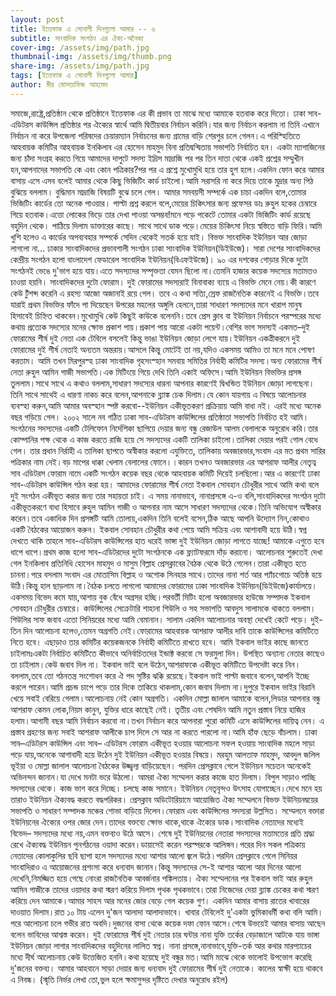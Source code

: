 ```yaml
---
layout: post
title: ইত্তেফাক এ সোনালী দিনগুলো আমার -- ৬
subtitle: সাংবাদিক সংগঠন এর ঐক্য-অনৈক্য
cover-img: /assets/img/path.jpg
thumbnail-img: /assets/img/thumb.png
share-img: /assets/img/path.jpg
tags: [ইত্তেফাক এ সোনালী দিনগুলো আমার]
author: মীর মোসতাফিজ আহমেদ
---
```



সমাজে,রাষ্ট্রে,প্রতিষ্ঠান থেকে প্রতিষ্ঠানে ইত্তেফাক এর  কী প্রভাব তা মাঝে মধ্যে আমাকে হতবাক করে দিতো।
ঢাকা সাব-এডিটরস কাউন্সিল প্রতিষ্ঠার পর ঐক্যের স্বার্থে আমি দ্বিতীয়বার নির্বাচন করিনি।যার জন্য নির্বাচন করলাম না তিনি এখানে নির্বাচন না করে উপজেলা পরিষদের চেয়ারম্যান নির্বাচনের জন্য গ্রামের বাড়ি শেরপুর চলে গেলন।এ পরিস্হিতিতে আহবায়ক কমিটির আহবায়ক ইনকিলাব এর হোসেন মাহমুদ বিনা প্রতিদ্বন্দ্বিতায় সভাপতি নির্বাচিত হন।
 একটা ম্যাগাজিনের জন্য চাঁদা সংগ্রহ করতে গিয়ে আমাদের দাপুটে সদস্য ইদ্রিস মাদ্রাজি পর পর তিন দাতা থেকে একই প্রশ্নের সম্মুখীন হন,আপনাদের সভাপতি কে এবং কোন পত্রিকার?পর পর এ প্রশ্নে মুখোমুখি হয়ে তার হুশ হলে।একদিন ফোন করে আমার বাসায় এসে এসব বলেই আমার থেকে কিছু ভিজিটিং কার্ড চাইলো।আমি সরাসরি না করে দিয়ে তাকে মুদ্রার অন্য পিঠ বুঝিয়ে বললাম। বুদ্ধিমান মাদ্রাজি বিষয়টি বুঝে চলে গেল।
আমার সমবয়সী সম্পর্কে এক চাচা একদিন বলে,তোমার ভিজিটিং কার্ডের তো অনেক পাওয়ার। পাল্টা প্রশ্ন করলে বলে,মেয়ের চিকিৎসার জন্য প্রফেসর ডাঃ রুহুল হকের চেম্বারে গিয়ে হতবাক।এত্তো লোকের ভিড়ে তার দেখা পাওয়া অসম্ভব!মনে পড়ে পকেটে তোমার একটা ভিজিটিং কার্ড রয়েছে বহুদিন থেকে। পাঠিয়ে দিলাম ডাক্তারের কাছে। সাথে সাথে ডাক পড়ে।মেয়ের চিকিৎসা নিয়ে স্বস্তিতে বাড়ি ফিরি।আমি খুশি হলেও এ কার্ডের অপব্যবহার সম্পর্কে সেদিন থেকেই সতর্ক হয়ে যাই।
বিভক্ত সাংবাদিক ইউনিয়ন আর
জোড়া লাগলো না…
ঢাকার সাংবাদিকদের প্রভাবশালী সংগঠন ঢাকা সাংবাদিক ইউনিয়ন(ডিইউজে)।
সারা দেশের সাংবাদিকদের কেন্দ্রীয় সংগঠন হলো বাংলাদেশ ফেডারেল সাংবাদিক ইউনিয়ন(বিএফইউজে)।
৯০ এর দশকের গোড়ার দিকে দুটো সংগঠনই ভেঙে দু'ভাগ হয়ে যায়।এতে সদস্যদের সম্পৃক্ততা যেমন ছিলো না।তেমনি হাজার কয়েক সদস্যের মতামতও চাওয়া হয়নি।
সাংবাদিকদের দুটো ফোরাম। দুই ফোরামের সদস্যরাই বিনাবাক্য ব্যয়ে এ বিভক্তি মেনে নেয়।কী কারণে কেউ টুঁশব্দ করেনি এ রহস্য আজো অজানাই রয়ে গেল।
তবে এ কথা সত্যি,স্রেফ রাজনৈতিক কারনেই এ বিভক্তি।তবে যারাই প্রথম বিভক্তির ফাঁদে পা দিয়েছেন উপরের মহলের অঙ্গুলি হেলনে,তারা সাধারণ সদস্যদের মনে খারাপ মানুষ হিসাবেই চিহ্নিত থাকবেন।মুখোমুখি কেউ কিছুই কাউকে বলেননি।তবে প্রেস ক্লাব বা ইউনিয়ন নির্বাচনে পরস্পরের মধ্যে কথায় প্রত্যেক সদস্যের মনের ক্ষোভ প্রকাশ পায়।প্রকাশ পায় আরো একটা পয়েন্ট।বেশির ভাগ সদস্যই একমত–দুই ফোরামের শীর্ষ দুই নেতা এক টেবিলে বসলেই কিন্তু ভাঙা ইউনিয়ন জোড়া লেগে যায়।ইউনিয়ন একত্রীকরনে দুই ফোরামের দুই শীর্ষ নেতাই অন্যতম অন্তরায়।আসলে কিন্তু মোটেই তা নয়,যদিও একসময় আমিও তা মনে মনে পোষণ করতাম। 
আমি তখন মিরপুরস্হ ঢাকা সাংবাদিক গৃহসংস্হান সমবায় সমিতির নির্বাহী কমিটির সদস্য।অন্য ফোরামের শীর্ষ নেতা রুহুল আমিন গাজী সভাপতি।এক মিটিংয়ে গিয়ে দেখি তিনি একাই অফিসে।আমি ইউনিয়ন বিভক্তির প্রসঙ্গ তুললাম।সাথে সাথে এ কথাও বললাম,সাধারণ সদস্যের ধারনা আপনার কারণেই দ্বিখন্ডিত ইউনিয়ন জোড়া লাগছেনা।তিনি সাথে সাথেই এ ধারণা নাকচ করে বলেন,আপনাকে ব্ল্যাঙ্ক চেক দিলাম।যে কোন যায়গায় এ বিষয়ে আলোচনার ব্যবস্হা করুন,আমি আমার অবস্হান স্পষ্ট করবো--ইউনিয়ন একীভূতকরণ প্রক্রিয়ায় আমি বাধা নই।
এরই মধ্যে অনেক বছর গড়িয়ে গেল।
২০০২ সালে নব গঠিত ঢাকা সাব-এডিটরস কাউন্সিলের প্রতিষ্ঠাতা সভাপতি নির্বচিত হই আমি।সংগঠনের সদস্যদের একটি টেলিফোন নির্দেশিকা ছাপিয়ে দেয়ার জন্য বন্ধু রেজাউল আলম বেলালকে অনুরোধ করি।তার কোম্পানির পক্ষ থেকে এ কাজ করতে রাজি হয়ে সে সদস্যদের একটি তালিকা চাইলো।তালিকা দেয়ার পরই গোল বেধে গেল। তার প্রধান নির্রাহী এ তালিকা ছাপতে অস্বীকার করলো এযুক্তিতে,  তালিকায় অবজারভার,সংবাদ এর মত প্রথম সারির পত্রিকার নাম নেই।বড় মাপের ধাক্কা খেলাম বেলালের ফোনে।।কারন তখনও অবজারভার এর আশরাফ আলীর নেতৃত্ব সাব এডিটরস ফোরাম নামে একটি সংগঠন কয়েক বছর থেকে আহবায়ক কমিটি দিয়েই চলছিলো।আর এ কারণেই ঢাকা সাব-এডিটরস কাউন্সিল গঠন করা হয়।
আমাদের ফোরামের শীর্ষ নেতা ইকবাল সোবহান চৌধুরীর সাথে আমি কথা বলে দুই সংগঠন একীভূত করার জন্য তার সহায়তা চাই। এ সময় নানাভাবে, নানাপ্রসঙ্গে এ-ও বলি,সাংবাদিকদের সংগঠন দুটো একীভূতকরণে বাধা হিসাবে রুহুল আমিন গাজী ও আপনার নাম আসে সাধারণ সদস্যদের থেকে।তিনি অভিযোগ অস্বীকার করেন।তবে একাধিক দিন প্রসঙ্গটি আমি তোলায়,একদিন তিনি বলেই বসেন,ঠিক আছে আপনি উদ্যোগ নিন,কোথাও একটি বৈঠকের আয়োজন করুন।
ইকবাল সোবহান চৌধুরীর কথা পেয়ে আমি সক্রিয় এবং আশাবাদী হয়ে উঠি।স্বপ্ন দেখতে থাকি তাহলে সাব-এডিটরস কাউন্সিলের হাত ধরেই ভাঙ্গা দুই ইউনিয়ন জোড়া লাগতে যাচ্ছে!
আমাকে এগুতে হবে ধাপে ধাপে।প্রথম কাজ হলো সাব-এডিটরদের দুটো সংগঠনকে এক ফ্ল্যাটফরমে দাঁড় করানো। 
আলোচনার শুরুতেই দেখা গেল ইনকিলাব প্রতিনিধি হোসেন মাহমুদ ও মাসুম বিল্লাহ প্রেসক্লাবের বৈঠক থেকে উঠে গেলেন।তারা একীভূত হতে চাননা।পরে বসলাম সংবাদ এর মোতাসিম বিল্লাহ ও অশোক সিনহার সাথে।তাদের নানা শর্ত আর প্যাঁচগোচে অতিষ্ঠ হয়ে উঠি।কিন্তু হাল ছাড়লাম না।বৈঠক চলতে লাগলো আমাদের ফোরামের ঢাকা সাংবাদিক ইউনিয়ন(ডিইউজে)কার্যালয়ে।একসময় বিভেদ কমে যায়,আশায় বুক বেঁধে অগ্রসর হচ্ছি।পরবর্তী মিটিং হলো অবজারভার হাউজে সম্পাদক ইকবাল সোবহান চৌধুরীর চেম্বারে। কাউন্সিলের সেক্রেটারি শাহানা শিউলি ও সহ সভাপতি আবদুস সালামকে থাকতে বললাম। শিউলির সাফ জবাব এতো সিনিয়রের মধ্যে আমি বেমানান। সালাম একদিন আলোচনার অবস্থা দেখেই কেটে পড়ে। 
দুই-তিন দিন আলোচনা হলেও,তেমন অগ্রগতি নেই।ফোরামের আহবায়ক আশরাফ আলীর দাবি তাকে কাউন্সিলের কমিটিতে নিতে হবে। এছাড়াও তার কমিটির কয়েকজনকে নির্বাহী কমিটিতে রাখতে হবে। 
আমি ইকবাল ভাইর কাছে জানতে চাইলামঃএকটা নির্বাচিত কমিটিতে কীভাবে অনির্বাচিতদের ইন্ডাক্ট করবো সে ফরমুলা দিন। উপস্থিত অন্যান্য নেতার কাছেও তা চাইলাম।কেউ জবাব দিল না। ইকবাল ভাই বলে উঠেন,আশরাফকে একীভূত কমিটিতে উপদেষ্টা করে নিন।বললাম,তবে তো গঠনতন্ত্র সংশোধন করে ঐ পদ সৃষ্টির ঝক্কি রয়েছে।ইকবাল ভাই পাল্টা জবাবে বলেন,আপনি ইচ্ছে করলে পারেন।আমি প্রচন্ড চাপে পড়ে তার দিকে তাকিয়ে থাকলাম,কোন জবাব দিলাম না।দুপুরে ইকবাল ভাইর বিরানি খেয়ে সবাই বেরিয়ে গেলাম।আলোচনায় নেই কোন অগ্রগতি। 
একদিন মোল্লা জালাল আমাকে বলেন,লিডার আপনার বন্ধু আশরাফ কেমন লোক,নিয়ম কানুন, যুক্তির ধারে কাছেই নেই।
তৃতীয় এবং শেষদিন আমি নতুন প্রস্তাব নিয়ে হাজির হলাম।আগামী বছর আমি নির্বাচন করবো না।তখন নির্বাচন করে আপনারা পুরো কমিটি এসে কাউন্সিলের দায়িত্ব নেন। এ প্রস্তাব গ্রহণের জন্য সবাই আশরাফ আলীকে চাপ দিলে সে আর না করতে পারলো না।আমি হাঁফ ছেড়ে বাঁচলাম। 
 ঢাকা সাব–এডিটরস কাউন্সিল এবং সাব– এডিটরস ফোরাম একীভূত হওয়ার আলোচনা সফল হওয়ায় সাংবাদিক মহলে সাড়া পড়ে যায়,অনেকে আশাবাদী হয়ে উঠেন দুই ইউনিয়ন একীভূত হওয়ার বিষয়ে। 
মরহুম আলতাফ মাহমুদ, আবদুল জলিল ভূইয়া ও মোল্লা জালাল আলোচনা বৈঠকের উজ্জ্বল্য বাড়িয়েছেন।
পরদিন প্রেসক্লাবে গেলে ইউনিয়ন সচেতন অনেকেই অভিনন্দন জানান।যা দেখে মনটা ভরে উঠলো। 
আমরা ঐক্য সম্মেলন করার কাজে হাত দিলাম। বিপুল সাড়াও পাচ্ছি সদস্যদের থেকে। কাজ ভাগ করে দিচ্ছে। চলছে কাজ সমানে। ইউনিয়ন নেতৃবৃন্দও উৎসাহ যোগাচ্ছেন।দেখে মনে হয় তারাও ইউনিয়ন ঐক্যবদ্ধ করতে বদ্ধপরিকর। 
প্রেসক্লাব অডিটোরিয়ামে আয়োজিত ঐক্য সম্মেলনে বিভক্ত ইউনিয়নদ্বয়ের সভাপতি ও সাধারণ সম্পাদক মঞ্চের শোভা বাড়িয়ে দিলেন।ফোরাম এবং কাউন্সিলের সদস্যরা উল্লসিত। 
সম্মেলনে বক্তারা ইউনিয়নের ঐক্যের ওপর জোর দেন।তাদের বক্তব্যে ক্ষোভ থাকে,থাকে ঐক্যের ডাক।সাংবাদিক নেতাদের মধ্যেই বিভেদ– সদস্যদের মধ্যে নয়,এমন বক্তব্যও উঠে আসে।
শেষে দুই ইউনিয়নের নেতারা সদস্যদের মতামতের প্রতি শ্রদ্ধা রেখে ঐক্যবদ্ধ ইউনিয়ন পুনর্গঠনের ওয়াদা করেন।ডায়াসেই করেন পরস্পরকে আলিঙ্গন।পরের দিন সকল পত্রিকায় নেতাদের কোলাকুলির ছবি ছাপা হলে সদস্যদের মধ্যে আশার আলো জ্বলে উঠে।পরদিন প্রেসক্লাবে গেলে সিনিয়র সাংবাদিরাও এ আয়োজনের প্রশংসা করে ধন্যবাদ জানান।কিন্তু সদস্যদের সে-ই আশার আলো আর দিনের আলো দেখেনি,নিমজ্জিত হয়ে গেছে নোংরা রাজনৈতিক আবর্জনার পঙ্কিলতায়।
ঐক্য সম্মেলনের পর ইকবাল ভাই আর রুহুল আমিন গাজীকে তাদের ওয়াদার কথা স্মরণ করিয়ে দিলাম পৃথক পৃথকভাবে।তারা নিজেদের দেয়া ব্ল্যাঙ্ক চেকের কথা স্মরণ করিয়ে দেন আমাকে।আমার সাহস আর মনের জোর বেড়ে গেল কয়েক গুণ। একদিন আমার বাসায় রাতের খাবারের দাওয়াত দিলাম।রাত ১০ টায় এলেন দু'জন আলাদা আলাদাভাবে।
খাবার টেবিলেই দু'একটা ভুমিকাধর্মী কথা বলি আমি।পরে আলোচনা চলে গভীর রাত অবদি।দুজনের বাসা থেকে কয়েক দফা ফোন আসে।শেষে উভয়েই আমার বাসায় আছেন বলেন ভাবিদের আশ্বস্ত করেন।
দুই ফোরামের শীর্ষ দুই নেতার চার ঘন্টার  নানা যুক্তি তর্কের বেড়াজালে আটকে যায় ভাঙ্গা ইউনিয়ন জোড়া লাগার সাংবাদিকদের বহুদিনের লালিত স্বপ্ন। 
নানা প্রসঙ্গে,নানাভাবে,যুক্তি-তর্ক আর কথার মারপ্যাচের মধ্যে দীর্ঘ আলোচনায় কেউ উত্তেজিত হননি।কথা হয়েছে দুই বন্ধুর মত।আমি মাঝে থেকে ভালোই উপভোগ করেছি দু'জনের বক্তব্য।
আমার আহবানে সাড়া দেয়ার জন্য ধন্যবাদ দুই ফোরামের শীর্ষ দুই নেতাকে।
কালের স্বাক্ষী হয়ে থাকবে এ নিবন্ধ। 
(স্মৃতি নির্ভর লেখা তো,ভুল হলে ক্ষমাসুন্দর দৃষ্টিতে দেখার অনুরোধ রইল)